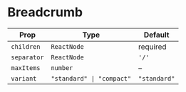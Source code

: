 # Breadcrumb

| Prop | Type | Default |
| --- | --- | --- |
| `children` | `ReactNode` | required |
| `separator` | `ReactNode` | `'/'` |
| `maxItems` | `number` | – |
| `variant` | `"standard" \| "compact"` | `"standard"` |
